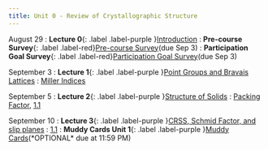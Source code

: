 ```yaml
---
title: Unit 0 - Review of Crystallographic Structure
---
```


August 29
: **Lecture 0**{: .label .label-purple }[Introduction](#)
: **Pre-course Survey**{: .label .label-red}[Pre-course Survey]()(due Sep 3)
: **Participation Goal Survey**{: .label .label-red}[Participation Goal Survey]()(due Sep 3)

September 3
: **Lecture 1**{: .label .label-purple }[Point Groups and Bravais Lattices](https://ocw.mit.edu/courses/3-012-fundamentals-of-materials-science-fall-2005/resources/lec14b/)
  : [Miller Indices](#)

September 5
: **Lecture 2**{: .label .label-purple }[Structure of Solids](https://ocw.mit.edu/courses/3-012-fundamentals-of-materials-science-fall-2005/resources/lec16b/)
  : [Packing Factor](#), [1.1](#)

September 10
: **Lecture 3**{: .label .label-purple }[CRSS, Schmid Factor, and slip planes](#)
  : [1.1](#)
: **Muddy Cards Unit 1**{: .label .label-purple }[Muddy Cards]()(\*OPTIONAL\* due at 11:59 PM)



